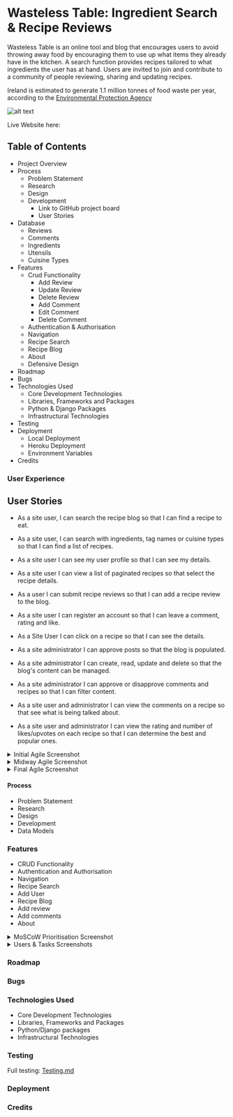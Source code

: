 # Wasteless Table: Ingredient Search & Recipe Reviews

Wasteless Table is an online tool and blog that encourages users to avoid throwing away food by encouraging them to use up what items they already have in the kitchen. A search function provides recipes tailored to what ingredients the user has at hand. Users are invited to join and contribute to a community of people reviewing, sharing and updating recipes. 

Ireland is estimated to generate 1.1 million tonnes of food waste per year, according to the [Environmental Protection Agency](https://www.epa.ie/publications/circular-economy/resources/nature-and-extent-update-15th-June.pdf)

![alt text]()

Live Website here: []()

## Table of Contents
- Project Overview
- Process
    - Problem Statement
    - Research
    - Design
    - Development
        - Link to GitHub project board
        - User Stories
- Database
    - Reviews
    - Comments
    - Ingredients
    - Utensils
    - Cuisine Types
- Features
    - Crud Functionality
        - Add Review
        - Update Review
        - Delete Review
        - Add Comment
        - Edit Comment
        - Delete Comment
    - Authentication & Authorisation
    - Navigation
    - Recipe Search
    - Recipe Blog
    - About
    - Defensive Design
- Roadmap
- Bugs
- Technologies Used
    - Core Development Technologies
    - Libraries, Frameworks and Packages
    - Python & Django Packages
    - Infrastructural Technologies
- Testing
- Deployment
    - Local Deployment
    - Heroku Deployment
    - Environment Variables
- Credits

### User Experience

## User Stories

- As a site user, I can search the recipe blog so that I can find a recipe to eat.
- As a site user, I can search with ingredients, tag names or cuisine types so that I can find a list of recipes.
- As a site user I can see my user profile so that I can see my details.
- As a site user I can view a list of paginated recipes so that select the recipe details.
- As a user I can submit recipe reviews so that I can add a recipe review to the blog.

- As a site user I can register an account so that I can leave a comment, rating and like.
- As a Site User I can click on a recipe so that I can see the details.
- As a site administrator I can approve posts so that the blog is populated.
- As a site administrator I can create, read, update and delete so that the blog's content can be managed.
- As a site administrator I can approve or disapprove comments and recipes so that I can filter content.
- As a site user and administrator I can view the comments on a recipe so that see what is being talked about.
- As a site user and administrator I can view the rating and number of likes/upvotes on each recipe so that I can determine the best and popular ones.

<details>
<summary>Initial Agile Screenshot</summary>
<br>

![Initial Agile Screenshot](static/readme_images/project_agile_initial_screenshot.png)

</details>

<details>
<summary>Midway Agile Screenshot</summary>
<br>

![Midway Agile Screenshot](static/readme_images/project_agile_screenshot.png)

</details>

<details>
<summary>Final Agile Screenshot</summary>
<br>

![Final Agile Screenshot](static/readme_images/ZenTableAgileView.png)

</details>

#### Process
- Problem Statement
- Research
- Design
- Development
- Data Models

### Features
- CRUD Functionality
- Authentication and Authorisation
- Navigation
- Recipe Search
- Add User
- Recipe Blog
- Add review
- Add comments
- About

<details>
<summary>MoSCoW Prioritisation Screenshot</summary>
<br>

![MoSCoW Prioritisation Screenshot](static/readme_images/ZenTableMoSCoW.png)

</details>

<details>
<summary>Users & Tasks Screenshots</summary>
<br>

![Users & Tasks Screenshots 1](static/readme_images/)

![Users & Tasks Screenshots 2](static/readme_images/zentablestasks2.png)

![Users & Tasks Screenshots 3](static/readme_images/zentablestasks3.png)
</details>

### Roadmap

### Bugs

### Technologies Used
- Core Development Technologies
- Libraries, Frameworks and Packages
- Python/Django packages
- Infrastructural Technologies


### Testing

Full testing: [Testing.md](Testing.md)

### Deployment 

### Credits
